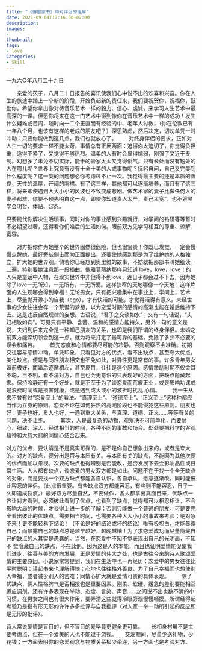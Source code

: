 ```yaml
---
title: "《傅雷家书》中对伴侣的理解"
date: 2021-09-04T17:16:00+02:00
description:
images:
-
thumbnail:
tags:
- love
Categories:
- Skill
---
```


一九六○年八月二十九日

　　亲爱的孩子，八月二十日报告的喜讯使我们心中说不出的欢喜和兴奋。你在人生的旅途中踏上一个新的阶段，开始负起新的责任来，我们要祝贺你，祝福你，鼓励你。希望你拿出像对待音乐艺术一样的毅力、信心、虔诚，来学习人生艺术中最高深的一课。但愿你将来在这一门艺术中得到像你在音乐艺术中一样的成功！发生什么疑难或苦闷，随时向一二个正直而有经验的中、老年人讨教，（你在伦敦已有一年八个月，也该有这样的老成的朋友吧？）深思熟虑，然后决定，切勿单凭一时冲动：只要你能做到这几点，我们也就放心了。
　　对终身伴侣的要求，正如对人生一切的要求一样不能太苛。事情总有正反两面：追得你太迫切了，你觉得负担重，追得不紧了，又觉得不够热烈。温柔的人有时会显得懦弱，刚强了又近于专制。幻想多了未免不切实际，能干的管家太太又觉得俗气。只有长处而没有短处的人在哪儿呢？世界上究竟有没有十全十美的人或事物呢？抚躬自问，自己又完美到什么程度呢？这一类的问题想必你考虑过不止一次。我觉得最主要的还是本质的善良，天性的温厚，开阔的胸襟。有了这三样，其他都可以逐渐培养，而且有了这三样，将来即使遇到大大小小的风波也不致变成悲剧。做艺术家的妻子比做任何人的妻子都难，你要不预先明白这一点，即使你知道责人太严，责己太宽”，也不容易学会明哲、体贴、容忍。

只要能代你解决生活琐事，同时对你的事业感到兴趣就行，对学问的钻研等等暂时不必期望过奢，还得看你们婚后的生活如何。眼前双方先学习相互的尊重、谅解、宽容。

　　对方把你作为她整个的世界固然很危险，但也很宝贵！你既已发觉，一定会慢慢点醒她，最好旁敲侧击而勿正面提出，还要使她感到那是为了维护她的人格独立，扩大她的世界观。倘若你已经想到奥里维的故事，不妨就把那部书叫她细读一二遍，特别要她注意那一段插曲。像雅葛丽纳那样只知道 love，love，love！的人只是童话中人物，在现实世界中非但得不到love，连日子都会过不下去，因为她除了love一无所知，一无所有，一无所爱。这样狭窄的天地哪像一个天地！这样片面的人生观哪会得到幸福！无论男女，只有把兴趣集中在事业上，学问上，艺术上，尽量抛开渺小的自我（ego），才有快活的可能，才觉得活得有意义。未经世事的少女往往会存一个荒诞的梦想，以为恋爱时期的感情的高潮也能在婚后维持下去。这是违反自然规律的妄想。古语说，“君子之交谈如水”；又有一句话说，“夫妇相敬如宾”。可见只有平静、含蓄、温和的感情方能持久，另外一句的意义是说，夫妇到后来完全是一种知己朋友的关系，也即是我们所谓的终身伴侣。未婚之前双方能深切领会到这一点。就为将来打定了最可靠的基础，免除了多少不必要的误会和痛苦。
　　首先态度和心情都要尽可能的冷静。否则观察不会准确。初期交往容易感情冲动，单凭印象，只看见对方的优点，看不出缺点，甚至夸大优点，美化缺点。便是与同性朋友相交也不免如此，对异性更是常有的事。许多青年男女婚前极好，而婚后逐渐相左，甚至反目，往往是这个原因。感情激动时期不仅会耳不聪，目不明，看不清对方，自己也会无意识的只表现好的方面，把缺点隐藏起来。保持冷静还有一个好处，就是不至于为了谈恋爱而荒废正业，或是影响功课或是浪费时间或是损害健康，或是遇到或大或小的波折时扰乱
心情。
　　我一生从来不曾有过“恋爱至上”的看法。“真理至上”、“道德至上”、‘正义至上”这种种都应当作为立身的原则。恋爱不论在如何狂热的高潮阶段也不能侵犯这些原则。朋友也好，妻子也好，爱人也好，一遇到重大关头，与真理、道德、正义……等等有关的问题，决不让步。
　　其次，人是最复杂的动物，观察决不可简单化，而要耐心、细致、深入，经过相当的时间，各种不同的事故和场合。处处要把科学的客观精神和大慈大悲的同情心结合起来。

对方的优点，要认清是不是真实可靠的，是不是你自己想象出来的，或者是夸大的。对方的缺点，要分出是否与本质有关。与本质有关的缺点，不能因为其他次要的优点而加以忽视。次要的缺点也得辨别是否能改，是否发展下去会影响品性或日常生活。人人都有缺点，谈恋爱的男女双方都是如此。问题不在于找一个全无缺点的对象，而是要找一个双方缺点都能各自认识，各自承认，愿意逐渐改，同时能彼此容忍的伴侣。（此点很重要。有些缺点双方都能容忍，有些则不能容忍，日子一久即造成裂痕。）最好双方尽量自然，不要做作，各人都拿出真面目来，优缺点一齐让对方看到。必须彼此看到了优点，也看到了缺点，觉得都可以相忍相让，不会影响大局的时候，才谈得上进一步的了解；否则只能做一个普通的朋友。可是要完全看出彼此的优缺点，需要相当时间，也需要各种大大小小的事故来考验；绝对急不来！更不能轻易下结论！（不论是好的结论或坏的结论）唯有极坦白，才能暴露自己；而暴露自己的缺点总是越早越好，越晚越糟！为了求恋爱成功而尽量隐藏自己的缺点的人其实是愚蠢的。当然，在恋爱中不知不觉表现出自己的光明面，不知不
觉隐藏自己的缺点，不在此例。因为这是人的本能，而且也证明爱情能促使我们进步，往善与美的方向发展，正是爱情的伟大之处，也是古往今来的诗人歌颂爱情的主要原因。小说家常常提到，我们在生活中也一再经历：恋爱中的男女往往比平时聪明；读起书来也理解得快；心地也往往格外善良，为了自己幸福而也想使别人幸福，或者减少别人的苦难；同情心扩大就是爱情可贵的具体表现。
　　除了优缺点，俩人性格脾气是否相投也是重要因素。刚柔、软硬、缓急的差别要能相互适应调剂。还有许多表现在举动、态度、言笑、声音……之间说不出也数不清的小习惯，在男女之间也有很大作用，要弄清这些就得冷眼旁观慢慢咂摸。所谓经得起考验乃是指有形无形的许许多多批评与自我批评（对人家一举一动所引起的反应即是无形的批评）。

  诗人常说爱情是盲目的，但不盲目的爱毕竟更健全更可靠。
　 长相身材虽不是主要考虑点，但在一个爱美的人也不能过于忽视。
　 交友期间，尽量少送礼物，少花钱；一方面表明你的恋爱观念与物质关系极少牵连，另一方面也是考验对方。
